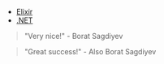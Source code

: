 - [Elixir](https://elixir-lang.org/) 
- [.NET](https://dotnet.microsoft.com/en-us/)

> "Very nice!" - Borat Sagdiyev

> "Great success!" - Also Borat Sagdiyev
